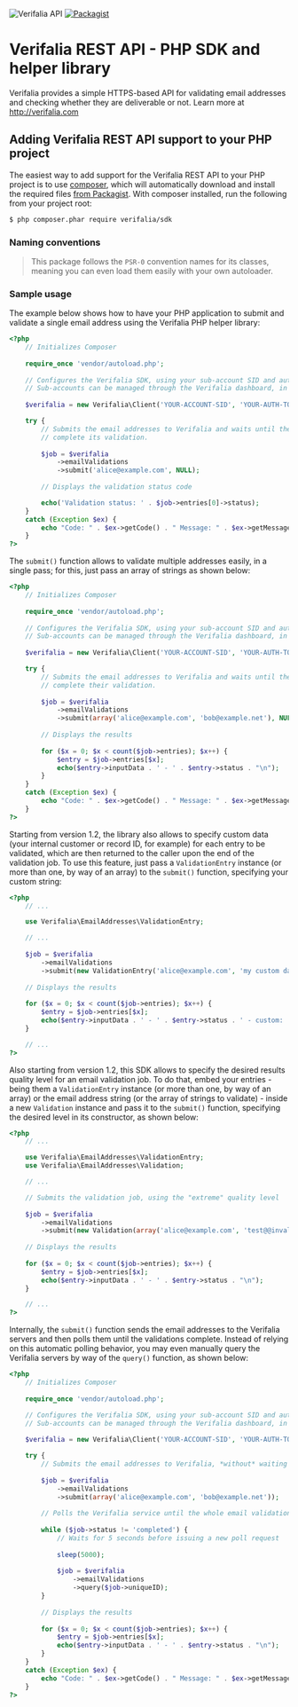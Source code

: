 ![Verifalia API](https://img.shields.io/badge/Verifalia%20API-v1.2-green)
[![Packagist](https://img.shields.io/packagist/v/verifalia/sdk.svg?maxAge=2592000)](http://packagist.org/packages/verifalia/sdk)

Verifalia REST API - PHP SDK and helper library
================================================

Verifalia provides a simple HTTPS-based API for validating email addresses and checking whether they are deliverable or not. Learn more at http://verifalia.com

## Adding Verifalia REST API support to your PHP project ##

The easiest way to add support for the Verifalia REST API to your PHP project is to use [composer](http://getcomposer.org), which will automatically download and install the required files [from Packagist](http://packagist.org/packages/verifalia/sdk). With composer installed, run the following from your project root:

```bash
$ php composer.phar require verifalia/sdk
```

### Naming conventions ###

> This package follows the `PSR-0` convention names for its classes, meaning you can even load them easily with your own autoloader.

### Sample usage ###

The example below shows how to have your PHP application to submit and validate a single email address using the Verifalia PHP helper library:

```php
<?php
	// Initializes Composer
	
	require_once 'vendor/autoload.php';
	
	// Configures the Verifalia SDK, using your sub-account SID and auth token.
	// Sub-accounts can be managed through the Verifalia dashboard, in the clients area.
	
	$verifalia = new Verifalia\Client('YOUR-ACCOUNT-SID', 'YOUR-AUTH-TOKEN');

	try {
		// Submits the email addresses to Verifalia and waits until the engine
		// complete its validation.
	
		$job = $verifalia
			->emailValidations
			->submit('alice@example.com', NULL);
		
		// Displays the validation status code

		echo('Validation status: ' . $job->entries[0]->status);
	}
	catch (Exception $ex) {
		echo "Code: " . $ex->getCode() . " Message: " . $ex->getMessage();
	}
?>
```

The `submit()` function allows to validate multiple addresses easily, in a single pass; for this, just pass an array of strings as shown below:

```php
<?php
	// Initializes Composer
	
	require_once 'vendor/autoload.php';
	
	// Configures the Verifalia SDK, using your sub-account SID and auth token.
	// Sub-accounts can be managed through the Verifalia dashboard, in the clients area.
	
	$verifalia = new Verifalia\Client('YOUR-ACCOUNT-SID', 'YOUR-AUTH-TOKEN');

	try {
		// Submits the email addresses to Verifalia and waits until the engine
		// complete their validation.
	
		$job = $verifalia
			->emailValidations
			->submit(array('alice@example.com', 'bob@example.net'), NULL);
		
		// Displays the results
		
		for ($x = 0; $x < count($job->entries); $x++) {
			$entry = $job->entries[$x];
			echo($entry->inputData . ' - ' . $entry->status . "\n");
		}
	}
	catch (Exception $ex) {
		echo "Code: " . $ex->getCode() . " Message: " . $ex->getMessage();
	}
?>
```

Starting from version 1.2, the library also allows to specify custom data (your internal customer or record ID, for example) for each entry to be validated, which are then returned to the caller upon the end of the validation job. To use this feature, just pass a `ValidationEntry` instance (or more than one, by way of an array) to the `submit()` function, specifying your custom string:

```php
<?php
	// ...

	use Verifalia\EmailAddresses\ValidationEntry;

	// ...
	
	$job = $verifalia
		->emailValidations
		->submit(new ValidationEntry('alice@example.com', 'my custom data'), NULL);
	
	// Displays the results
	
	for ($x = 0; $x < count($job->entries); $x++) {
		$entry = $job->entries[$x];
		echo($entry->inputData . ' - ' . $entry->status . ' - custom: ' . $entry->custom . "\n");
	}

	// ...
?>
```

Also starting from version 1.2, this SDK allows to specify the desired results quality level for an email validation job. To do that, embed your entries - being them a `ValidationEntry` instance (or more than one, by way of an array) or the email address string (or the array of strings to validate) - inside a new `Validation` instance and pass it to the `submit()` function, specifying the desired level in its constructor, as shown below:

```php
<?php
	// ...

	use Verifalia\EmailAddresses\ValidationEntry;
	use Verifalia\EmailAddresses\Validation;

	// ...

	// Submits the validation job, using the "extreme" quality level
	
	$job = $verifalia
		->emailValidations
		->submit(new Validation(array('alice@example.com', 'test@@invalid.tld'), 'extreme'), NULL);
	
	// Displays the results
	
	for ($x = 0; $x < count($job->entries); $x++) {
		$entry = $job->entries[$x];
		echo($entry->inputData . ' - ' . $entry->status . "\n");
	}

	// ...
?>
```

Internally, the `submit()` function sends the email addresses to the Verifalia servers and then polls them until the validations complete.
Instead of relying on this automatic polling behavior, you may even manually query the Verifalia servers by way of the `query()` function, as shown below:

```php
<?php
	// Initializes Composer
	
	require_once 'vendor/autoload.php';

	// Configures the Verifalia SDK, using your sub-account SID and auth token.
	// Sub-accounts can be managed through the Verifalia dashboard, in the clients area.
	
	$verifalia = new Verifalia\Client('YOUR-ACCOUNT-SID', 'YOUR-AUTH-TOKEN');

	try {
		// Submits the email addresses to Verifalia, *without* waiting for their validation
	
		$job = $verifalia
			->emailValidations
			->submit(array('alice@example.com', 'bob@example.net'));
		
		// Polls the Verifalia service until the whole email validation job is completed
		
		while ($job->status != 'completed') {
			// Waits for 5 seconds before issuing a new poll request
		
			sleep(5000);
			
			$job = $verifalia
				->emailValidations
				->query($job->uniqueID);
		}
		
		// Displays the results
		
		for ($x = 0; $x < count($job->entries); $x++) {
			$entry = $job->entries[$x];
			echo($entry->inputData . ' - ' . $entry->status . "\n");
		}
	}
	catch (Exception $ex) {
		echo "Code: " . $ex->getCode() . " Message: " . $ex->getMessage();
	}
?>
```
